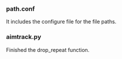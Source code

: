 ### path.conf
It includes the configure file for the file paths.
### aimtrack.py
Finished the drop_repeat function.
